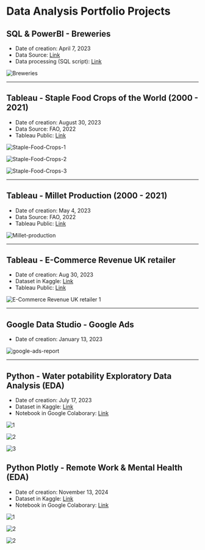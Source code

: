 # Data Analysis Portfolio Projects


## SQL & PowerBI - Breweries

* Date of creation: April 7, 2023
* Data Source: [Link](https://github.com/rosa-lpz/Data-Analysis-Portfolio/tree/23da5d13ff25e470df8633ac00fea07d05341c30/SQL%20%26%20PowerBI%20-%20Breweries/Data)
* Data processing (SQL script): [Link](https://github.com/rosa-lpz/Data-Analysis-Portfolio/blob/23da5d13ff25e470df8633ac00fea07d05341c30/SQL%20%26%20PowerBI%20-%20Breweries/SQL_breweries.sql)


![Breweries](SQL%20%26%20PowerBI%20-%20Breweries/Breweries.png)



------


## Tableau - Staple Food Crops of the World (2000 - 2021)

* Date of creation: August 30, 2023
* Data Source: FAO, 2022 
* Tableau Public: [Link](https://public.tableau.com/app/profile/rosalopez/viz/StapleFoodCropsoftheWorld2000-2021/StapleFoodCropsoftheWorld2000-2021)


 

![Staple-Food-Crops-1](Tableau%20-%20Crops%20World%202000-2021/Staple-Food-Crops-1.png)

![Staple-Food-Crops-2](Tableau%20-%20Crops%20World%202000-2021/Staple-Food-Crops-2.png)

![Staple-Food-Crops-3](Tableau%20-%20Crops%20World%202000-2021/Staple-Food-Crops-3.png)

------


## Tableau - Millet Production (2000 - 2021)

* Date of creation: May 4, 2023
* Data Source: FAO, 2022 
* Tableau Public: [Link](https://public.tableau.com/views/Millet_FAO/StapleFoodCropsoftheWorld2000-2021?:language=en-US&:sid=&:redirect=auth&:display_count=n&:origin=viz_share_link)


![Millet-production](Tableau%20-%20Millet%20FAO%202000-2001/Millet-production.png)

------


## Tableau - E-Commerce Revenue UK retailer

* Date of creation: Aug 30, 2023
* Dataset in Kaggle: [Link](https://www.kaggle.com/datasets/carrie1/ecommerce-data) 
* Tableau Public: [Link](https://public.tableau.com/views/E-Commerce-UK/Story1?:language=en-US&:sid=&:redirect=auth&:display_count=n&:origin=viz_share_link)


![E-Commerce Revenue UK retailer 1](Tableau%20-%20E-Commerce%20Revenue%20UK%20retailer/E-Commerce%20Revenue%20UK%20retailer%201.png)



------

## Google Data Studio - Google Ads
* Date of creation: January 13, 2023

![google-ads-report](Google%20Data%20Studio%20-%20Google%20Ads/google-ads-report.png)

------


## Python - Water potability Exploratory Data Analysis (EDA)
* Date of creation: July 17, 2023
* Dataset in Kaggle: [Link](https://www.kaggle.com/datasets/adityakadiwal/water-potability)
* Notebook in Google Colaborary: [Link](https://colab.research.google.com/drive/191QOQFcczyvk2RzzK7ZMlCcHXoayLX_c?usp=sharing)
  

![1](Python%20-%20Water%20potability%20EDA/1.png)

![2](Python%20-%20Water%20potability%20EDA/2.png)

![3](Python%20-%20Water%20potability%20EDA/3.png)


## Python Plotly - Remote Work & Mental Health (EDA)
* Date of creation: November 13, 2024
* Dataset in Kaggle: [Link](https://www.kaggle.com/datasets/waqi786/remote-work-and-mental-health/data)
* Notebook in Google Colaborary: [Link](Python%20Plotly%20-%20Remote%20Work%20%26%20Mental%20Health/Impact_of_Remote_Work_on_Mental_Health_(Plotly).ipynb)


![1](Python%20Plotly%20-%20Remote%20Work%20%26%20Mental%20Health/1.png)

![2](Python%20Plotly%20-%20Remote%20Work%20%26%20Mental%20Health/2.png)

![2](Python%20Plotly%20-%20Remote%20Work%20%26%20Mental%20Health/3.png)



